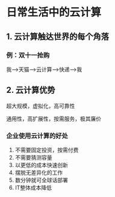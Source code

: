 # 日常生活中的云计算

## 1. 云计算触达世界的每个角落

### 例：双十一抢购

我-->天猫-->云计算-->快递-->我

## 2. 云计算优势

超大规模，虚拟化，高可靠性

通用性，高扩展性，按需服务，极其廉价

### 企业使用云计算的好处

1. 不需要固定投资，按需付费
2. 不需要猜测容量
3. 以更低的成本快速创新
4. 摆脱无差异化的工作
5. 数分钟就可全球话部署
6. IT整体成本降低